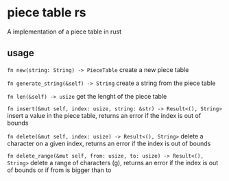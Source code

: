 # piece table rs
A implementation of a piece table in rust

## usage
`fn new(string: String) -> PieceTable`
create a new piece table

`fn generate_string(&self) -> String`
create a string from the piece table

`fn len(&self) -> usize`
get the lenght of the piece table

`fn insert(&mut self, index: usize, string: &str) -> Result<(), String>`
insert a value in the piece table, returns an error if the index is out of bounds

`fn delete(&mut self, index: usize) -> Result<(), String>`
delete a character on a given index, returns an error if the index is out of bounds

`fn delete_range(&mut self, from: usize, to: usize) -> Result<(), String>`
delete a range of characters (g), returns an error if the index is out of bounds or if from is bigger than to
